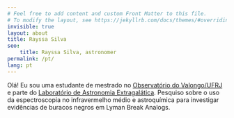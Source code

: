 ```yaml
---
# Feel free to add content and custom Front Matter to this file.
# To modify the layout, see https://jekyllrb.com/docs/themes/#overriding-theme-defaults
invisible: true
layout: about
title: Rayssa Silva
seo: 
    title: Rayssa Silva, astronomer
permalink: /pt/
lang: pt
---
```

Olá! Eu sou uma estudante de mestrado no [Observatório do Valongo/UFRJ](https://ov.ufrj.br/pos-graduacao/) e parte do [Laboratório de Astronomia Extragalática](https://lasex-valongo.com/pt/). Pesquiso sobre o uso da espectroscopia no infravermelho médio e astroquímica para investigar evidências de buracos negros em Lyman Break Analogs.
